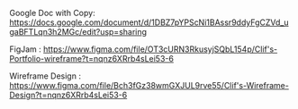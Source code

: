 Google Doc with Copy: https://docs.google.com/document/d/1DBZ7pYPScNi1BAssr9ddyFgCZVd_ugaBFTLqn3h2MGc/edit?usp=sharing

FigJam : https://www.figma.com/file/OT3cURN3RkusyjSQbL154p/Clif's-Portfolio-wireframe?t=nqnz6XRrb4sLei53-6

Wireframe Design : https://www.figma.com/file/Bch3fGz38wmGXJUL9rve55/Clif's-Wireframe-Design?t=nqnz6XRrb4sLei53-6
